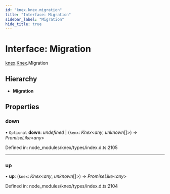 ```yaml
---
id: "knex.knex.migration"
title: "Interface: Migration"
sidebar_label: "Migration"
hide_title: true
---
```


# Interface: Migration

[knex](../modules/knex.md).[Knex](../modules/knex.knex-1.md).Migration

## Hierarchy

* **Migration**

## Properties

### down

• `Optional` **down**: *undefined* \| (`kenx`: *Knex*<*any*, *unknown*[]\>) => *PromiseLike*<*any*\>

Defined in: node_modules/knex/types/index.d.ts:2105

___

### up

• **up**: (`knex`: *Knex*<*any*, *unknown*[]\>) => *PromiseLike*<*any*\>

Defined in: node_modules/knex/types/index.d.ts:2104
